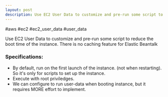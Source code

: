```yaml
---
layout: post
description: Use EC2 User Data to customize and pre-run some script to reduce the boot time of the instance.
---
```


#aws #ec2 #ec2_user_data #user_data

Use EC2 User Data to customize and pre-run some script to reduce the boot time of the instance.
There is no caching feature for Elastic Beantalk

### Specifications:
- By default, run on the first launch of the instance. (not when restarting). So it's only for scripts to set up the instance.
- Execute with root priviledges.
- We can configure to run user-data when booting instance, but it requires MORE effort to implement.